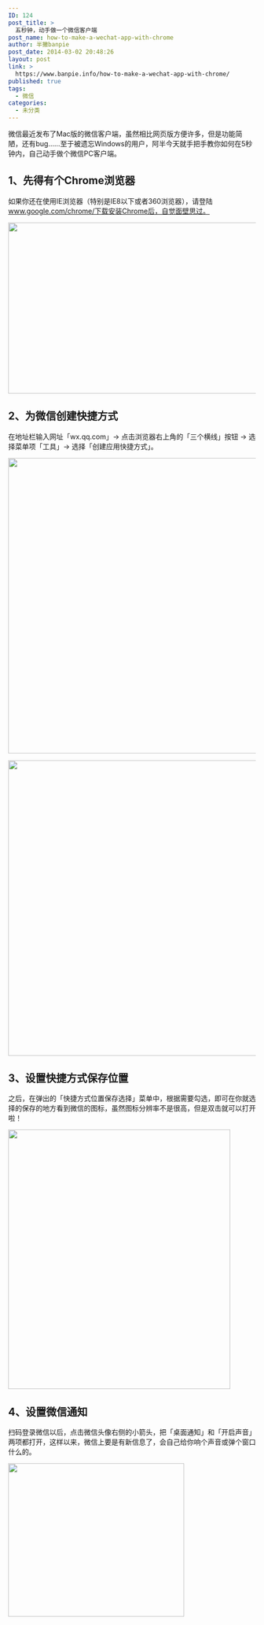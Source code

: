 ```yaml
---
ID: 124
post_title: >
  五秒钟，动手做一个微信客户端
post_name: how-to-make-a-wechat-app-with-chrome
author: 半撇banpie
post_date: 2014-03-02 20:48:26
layout: post
link: >
  https://www.banpie.info/how-to-make-a-wechat-app-with-chrome/
published: true
tags:
  - 微信
categories:
  - 未分类
---
```

微信最近发布了Mac版的微信客户端，虽然相比网页版方便许多，但是功能简陋，还有bug……至于被遗忘Windows的用户，阿半今天就手把手教你如何在5秒钟内，自己动手做个微信PC客户端。

## 1、先得有个Chrome浏览器

如果你还在使用IE浏览器（特别是IE8以下或者360浏览器），请登陆‎www.google.com/chrome/下载安装Chrome后，自觉面壁思过。

[<img class="alignnone size-full wp-image-25321690" src="http://www.banpie.info/wp-content/uploads/2019/04/unnamed-file-363/0.png" width="620" height="348" alt="" />][1]

## 2、为微信创建快捷方式

在地址栏输入网址「wx.qq.com」-> 点击浏览器右上角的「三个横线」按钮 -> 选择菜单项「工具」-> 选择「创建应用快捷方式」。

[<img class="alignnone size-full wp-image-25341691" src="http://www.banpie.info/wp-content/uploads/2019/04/unnamed-file3/0-136.jpg" width="620" height="601" alt="" />][2]

[<img class="alignnone size-full wp-image-25341691" src="http://www.banpie.info/wp-content/uploads/2019/04/unnamed-file3/0-136.jpg" width="620" height="601" alt="" />][2]

## 3、设置快捷方式保存位置

之后，在弹出的「快捷方式位置保存选择」菜单中，根据需要勾选，即可在你就选择的保存的地方看到微信的图标，虽然图标分辨率不是很高，但是双击就可以打开啦！

[<img class="alignnone size-full wp-image-25381693" src="http://www.banpie.info/wp-content/uploads/2019/04/unnamed-file-1403/0-18.jpg" width="452" height="528" alt="" />][3]

## 4、设置微信通知

扫码登录微信以后，点击微信头像右侧的小箭头，把「桌面通知」和「开启声音」两项都打开，这样以来，微信上要是有新信息了，会自己给你响个声音或弹个窗口什么的。

[<img class="alignnone size-full wp-image-25401694" src="http://www.banpie.info/wp-content/uploads/2019/04/unnamed-file-373/0-1.png" width="358" height="312" alt="" />][4]

 [1]: http://www.banpie.info/wp-content/uploads/2019/04/unnamed-file-36.png
 [2]: http://www.banpie.info/wp-content/uploads/2019/04/unnamed-file-136.jpg
 [3]: http://www.banpie.info/wp-content/uploads/2019/04/unnamed-file-140.jpg
 [4]: http://www.banpie.info/wp-content/uploads/2019/04/unnamed-file-37.png
<!--stackedit_data:
eyJoaXN0b3J5IjpbLTIxNDM4ODUwNDNdfQ==
-->